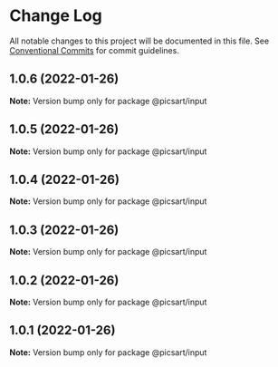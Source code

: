 # Change Log

All notable changes to this project will be documented in this file.
See [Conventional Commits](https://conventionalcommits.org) for commit guidelines.

## 1.0.6 (2022-01-26)

**Note:** Version bump only for package @picsart/input





## 1.0.5 (2022-01-26)

**Note:** Version bump only for package @picsart/input





## 1.0.4 (2022-01-26)

**Note:** Version bump only for package @picsart/input





## 1.0.3 (2022-01-26)

**Note:** Version bump only for package @picsart/input





## 1.0.2 (2022-01-26)

**Note:** Version bump only for package @picsart/input





## 1.0.1 (2022-01-26)

**Note:** Version bump only for package @picsart/input
